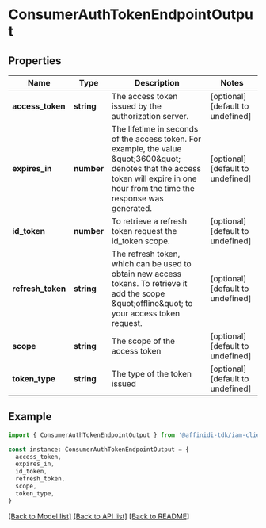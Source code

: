 # ConsumerAuthTokenEndpointOutput

## Properties

| Name              | Type       | Description                                                                                                                                                                            | Notes                             |
| ----------------- | ---------- | -------------------------------------------------------------------------------------------------------------------------------------------------------------------------------------- | --------------------------------- |
| **access_token**  | **string** | The access token issued by the authorization server.                                                                                                                                   | [optional] [default to undefined] |
| **expires_in**    | **number** | The lifetime in seconds of the access token. For example, the value \&quot;3600\&quot; denotes that the access token will expire in one hour from the time the response was generated. | [optional] [default to undefined] |
| **id_token**      | **number** | To retrieve a refresh token request the id_token scope.                                                                                                                                | [optional] [default to undefined] |
| **refresh_token** | **string** | The refresh token, which can be used to obtain new access tokens. To retrieve it add the scope \&quot;offline\&quot; to your access token request.                                     | [optional] [default to undefined] |
| **scope**         | **string** | The scope of the access token                                                                                                                                                          | [optional] [default to undefined] |
| **token_type**    | **string** | The type of the token issued                                                                                                                                                           | [optional] [default to undefined] |

## Example

```typescript
import { ConsumerAuthTokenEndpointOutput } from '@affinidi-tdk/iam-client'

const instance: ConsumerAuthTokenEndpointOutput = {
  access_token,
  expires_in,
  id_token,
  refresh_token,
  scope,
  token_type,
}
```

[[Back to Model list]](../README.md#documentation-for-models) [[Back to API list]](../README.md#documentation-for-api-endpoints) [[Back to README]](../README.md)
